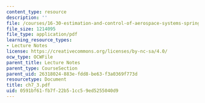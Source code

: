 ```yaml
---
content_type: resource
description: ''
file: /courses/16-30-estimation-and-control-of-aerospace-systems-spring-2004/0591bf61fb7f22b51cc59ed5255040d9_ch7_3.pdf
file_size: 1214095
file_type: application/pdf
learning_resource_types:
- Lecture Notes
license: https://creativecommons.org/licenses/by-nc-sa/4.0/
ocw_type: OCWFile
parent_title: Lecture Notes
parent_type: CourseSection
parent_uid: 26318024-883e-fdd8-be63-f3a0369f773d
resourcetype: Document
title: ch7_3.pdf
uid: 0591bf61-fb7f-22b5-1cc5-9ed5255040d9
---
```

